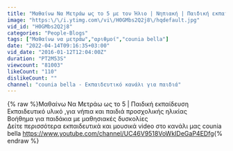 ```yaml
---
title: "Μαθαίνω Να Μετράω ως το 5 με τον Ήλιο | Νηπιακή | Παιδική εκπαίδευση |Greek Nursery Rhymes"
image: "https:\/\/i.ytimg.com\/vi\/H0GMbs2Q2j8\/hqdefault.jpg"
vid_id: "H0GMbs2Q2j8"
categories: "People-Blogs"
tags: ["Μαθαίνω να μετράω","αριθμοί","counia bella"]
date: "2022-04-14T09:16:35+03:00"
vid_date: "2016-01-12T12:04:00Z"
duration: "PT2M53S"
viewcount: "81003"
likeCount: "110"
dislikeCount: ""
channel: "counia bella - Εκπαιδευτικό κανάλι για παιδιά"
---
```

{% raw %}Μαθαίνω Να Μετράω ως το 5 | Παιδική εκπαίδευση<br />Eκπαιδευτικό υλικό ,για νήπια και παιδιά προσχολικής ηλικίας<br />Βοήθημα για παιδάκια με μαθησιακές δυσκολίες <br />Δείτε περισσότερα εκπαιδευτικά και μουσικά video στο κανάλι μας counia bella <a rel="nofollow" target="blank" href="https://www.youtube.com/channel/UC46V9518VoWkIDeGaP4EDfg">https://www.youtube.com/channel/UC46V9518VoWkIDeGaP4EDfg</a>{% endraw %}
